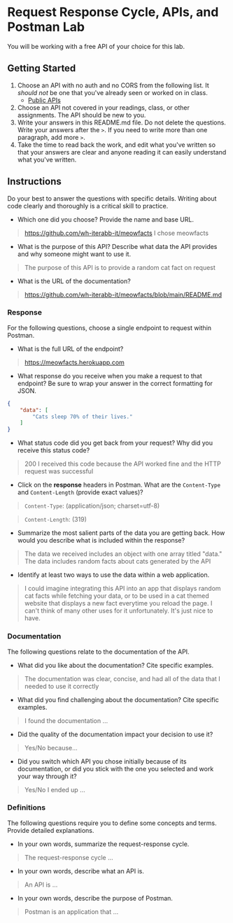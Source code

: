# Request Response Cycle, APIs, and Postman Lab

You will be working with a free API of your choice for this lab.

## Getting Started

1. Choose an API with no auth and no CORS from the following list. It _should not_ be one that you've already seen or worked on in class.
   - [Public APIs](https://github.com/public-apis/public-apis)
1. Choose an API not covered in your readings, class, or other assignments. The API should be new to you.
1. Write your answers in this README.md file. Do not delete the questions. Write your answers after the `>`. If you need to write more than one paragraph, add more `>`.
1. Take the time to read back the work, and edit what you've written so that your answers are clear and anyone reading it can easily understand what you've written.

## Instructions

Do your best to answer the questions with specific details. Writing about code clearly and thoroughly is a critical skill to practice.

- Which one did you choose? Provide the name and base URL.

> https://github.com/wh-iterabb-it/meowfacts
> I chose meowfacts

- What is the purpose of this API? Describe what data the API provides and why someone might want to use it.

> The purpose of this API is to provide a random cat fact on request

- What is the URL of the documentation?

> https://github.com/wh-iterabb-it/meowfacts/blob/main/README.md

### Response

For the following questions, choose a single endpoint to request within Postman.

- What is the full URL of the endpoint?

> https://meowfacts.herokuapp.com

- What response do you receive when you make a request to that endpoint? Be sure to wrap your answer in the correct formatting for JSON.

```json
{
    "data": [
        "Cats sleep 70% of their lives."
    ]
}

```

- What status code did you get back from your request? Why did you receive this status code?

> 200
> I received this code because the API worked fine and the HTTP request was successful

- Click on the **response** headers in Postman. What are the `Content-Type` and `Content-Length` (provide exact values)?

> `Content-Type`: (application/json; charset=utf-8)

> `Content-Length`: (319)

- Summarize the most salient parts of the data you are getting back. How would you describe what is included within the response?

> The data we received includes an object with one array titled "data." The data includes random facts about cats generated by the API

- Identify at least two ways to use the data within a web application.

> I could imagine integrating this API into an app that displays random cat facts while fetching your data, or to be used in a cat themed website that displays a new fact everytime you reload the page. I can't think of many other uses for it unfortunately. It's just nice to have.

### Documentation

The following questions relate to the documentation of the API.

- What did you like about the documentation? Cite specific examples.

> The documentation was clear, concise, and had all of the data that I needed to use it correctly

- What did you find challenging about the documentation? Cite specific examples.

> I found the documentation ...

- Did the quality of the documentation impact your decision to use it?

> Yes/No because...

- Did you switch which API you chose initially because of its documentation, or did you stick with the one you selected and work your way through it?

> Yes/No I ended up ...

### Definitions

The following questions require you to define some concepts and terms. Provide detailed explanations.

- In your own words, summarize the request-response cycle.

> The request-response cycle ...

- In your own words, describe what an API is.

> An API is ...

- In your own words, describe the purpose of Postman.

> Postman is an application that ...
